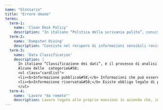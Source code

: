 ```yaml
---
name: "Glossario"
title: "Errore Umano"
terms:
  term-1:
    name: 'Clean Desk Policy' 
    description: "In italiano “Politica della scrivania pulita”, consiste nel tenere sempre la scrivania sgombra da documenti alla fine della giornata lavorativa, o quando ci si allontana dalla propria postazione."
  term-2:
    name: 'Dumpster Diving'
    description: "Consiste nel recupero di informazioni sensibili rovistando nella spazzatura."
  term-3:
    name: 'Data Classification'
    description: |
      In italiano “Classificazione dei dati”, è il processo di analisi e di organizzazione in categorie in base alla sensibilità  del contenuto dei documenti.<br/>
      Alcune delle  categorie&#58;
      <ol class="cardlist">
      <li><b>Informazione pubblica&#58;</b> Informazioni che può essere comunicate senza restrizioni</li>
      <li><b>Informazione riservata&#58;</b> Esiste obbligo legale di proteggere la riservatezza delle informazioni</li>
      </ul>
  term-4:
    name: 'Lavoro "da remoto"'
    description: Lavoro legato alle proprie mansioni in azienda che, invece di essere svolto in sede, viene svolto da un qualsiasi altro luogo, appunto "da remoto". Va posta particolare attenzione a questo tipo di lavoro, sia nel trasferimento dei dati su cui si lavora, che potrebbe non essere sicuro, sia perchè qualsiasi altra postazione differente dall'azienda potrebbe non avere le stesse dinamiche di sicurezza.
---
```

